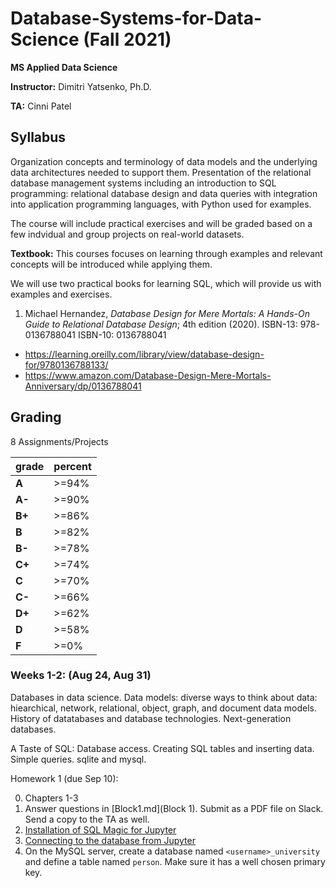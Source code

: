 # Database-Systems-for-Data-Science (Fall 2021)
**MS Applied Data Science**

**Instructor:** Dimitri Yatsenko, Ph.D.

**TA:** Cinni Patel

## Syllabus

Organization concepts and terminology of data models and the underlying data architectures needed to support them. 
Presentation of the relational database management systems including an introduction to SQL programming: relational database design and data queries with integration into application programming languages, with Python used for examples. 

The course will include practical exercises and will be graded based on a few indvidual and group projects on real-world datasets.


**Textbook:** 
This courses focuses on learning through examples and relevant concepts will be introduced while applying them. 

We will use two practical books for learning SQL, which will provide us with examples and exercises.

1. Michael Hernandez, *Database Design for Mere Mortals: A Hands-On Guide to Relational Database Design*; 4th edition (2020). 
ISBN-13: 978-0136788041
ISBN-10: 0136788041
  * https://learning.oreilly.com/library/view/database-design-for/9780136788133/
  * https://www.amazon.com/Database-Design-Mere-Mortals-Anniversary/dp/0136788041

## Grading 
8 Assignments/Projects

|grade| percent |
|---|---|
|**A** |>=94%|
|**A-**|>=90%|
|**B+**|>=86%|
|**B**|>=82%|
|**B-**|>=78%|
|**C+**|>=74%|
|**C**|>=70%|
|**C-**|>=66%|
|**D+**|>=62%|
|**D**|>=58%|
|**F**|>=0%|


### Weeks 1-2: (Aug 24, Aug 31)
Databases in data science. Data models: diverse ways to think about data: hiearchical, network, relational, object, graph, and document data models.
History of datatabases and database technologies. Next-generation databases.

A Taste of SQL: Database access. Creating SQL tables and inserting data. Simple queries. sqlite and mysql.

Homework 1 (due Sep 10): 

0. Chapters 1-3
1. Answer questions in [Block1.md](Block 1). Submit as a PDF file on Slack. Send a copy to the TA as well. 
1. [Installation of SQL Magic for Jupyter](https://nbviewer.jupyter.org/github/msds-5315/Database-Systems-for-Data-Science/blob/master/notebooks/Install-SQL-Magic.ipynb)
2. [Connecting to the database from Jupyter](https://nbviewer.jupyter.org/github/msds-5315/Database-Systems-for-Data-Science/blob/master/notebooks/Connect-SQL.ipynb)
2. On the MySQL server, create a database named `<username>_university` and define a table named `person`. Make sure it has a well chosen primary key. 




